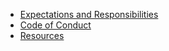 <!-- docs/_sidebar.md -->

* [Expectations and Responsibilities](expectations.md)
* [Code of Conduct](code-conduct.md)
* [Resources](resources.md)
